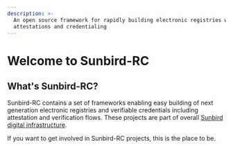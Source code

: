 ```yaml
---
description: >-
  An open source framework for rapidly building electronic registries with
  attestations and credentialing
---
```


# Welcome to Sunbird-RC

## What's Sunbird-RC?

Sunbird-RC contains a set of frameworks enabling easy building of next generation electronic registries and verifiable credentials including attestation and verification flows. These projects are part of overall [Sunbird digital infrastructure](https://sunbird.org/).

If you want to get involved in Sunbird-RC projects, this is the place to be.

